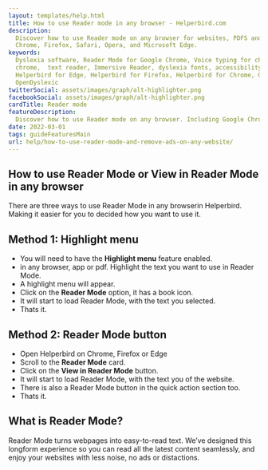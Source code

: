 ```yaml
---
layout: templates/help.html
title: How to use Reader mode in any browser - Helperbird.com
description:
  Discover how to use Reader mode on any browser for websites, PDFS and apps. Including Google
  Chrome, Firefox, Safari, Opera, and Microsoft Edge.
keywords:
  Dyslexia software, Reader Mode for Google Chrome, Voice typing for chrome, Text to speech for
  chrome,  text reader, Immersive Reader, dyslexia fonts, accessibility software, dyslexia software,
  Helperbird for Edge, Helperbird for Firefox, Helperbird for Chrome, Opendyslexic for Chrome,
  OpenDyslexic
twitterSocial: assets/images/graph/alt-highlighter.png
facebookSocial: assets/images/graph/alt-highlighter.png
cardTitle: Reader mode
featureDescription:
  Discover how to use Reader mode on any browser. Including Google Chrome, Firefox, Safari, Opera, and Microsoft Edge.
date: 2022-03-01
tags: guideFeaturesMain
url: help/how-to-use-reader-mode-and-remove-ads-on-any-website/
---
```


## How to use Reader Mode or **View in Reader Mode** in any browser

There are three ways to use Reader Mode in any browserin Helperbird. Making it easier for you to
decided how you want to use it.

## Method 1: Highlight menu

- You will need to have the **Highlight menu** feature enabled.
- in any browser, app or pdf. Highlight the text you want to use in Reader Mode.
- A highlight menu will appear.
- Click on the **Reader Mode** option, it has a book icon.
- It will start to load Reader Mode, with the text you selected.
- Thats it.

## Method 2: Reader Mode button

- Open Helperbird on Chrome, Firefox or Edge
- Scroll to the **Reader Mode** card.
- Click on the **View in Reader Mode** button.
- It will start to load Reader Mode, with the text you of the website.
- There is also a Reader Mode button in the quick action section too.
- Thats it.

## What is Reader Mode?

Reader Mode turns webpages into easy-to-read text. We’ve designed this longform experience so you
can read all the latest content seamlessly, and enjoy your websites with less noise, no ads or
distactions.
